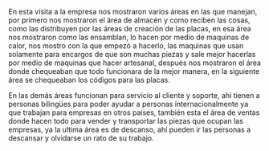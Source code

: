En esta visita a la empresa nos mostraron varios áreas en las que manejan, por primero nos mostraron el área de almacén y como reciben las cosas, como las distribuyen por las áreas de creación de las placas, en esa área nos mostraron como las ensamblan, lo hacen por medio de maquinas de calor, nos mostro con la que empezó a hacerlo, las maquinas que usan solamente para encargos de que son muchas piezas y sale mejor hacerlas por medio de maquinas que hacer artesanal, después nos mostraron el área donde chequeaban que todo funcionara de la mejor manera, en la siguiente área se chequeaban los códigos para las placas.

En las demás áreas funcionan para servicio al cliente y soporte, ahí tienen a personas bilingües para poder ayudar a personas internacionalmente ya que trabajan para empresas en otros países, también esta el área de ventas donde hacen todo para vender y transportar las piezas que ocupan las empresas, ya la ultima área es de descanso, ahí pueden ir las personas a descansar y olvidarse un rato de su trabajo.
